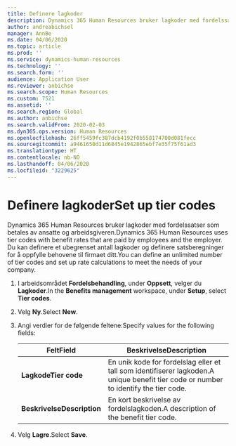 ```yaml
---
title: Definere lagkoder
description: Dynamics 365 Human Resources bruker lagkoder med fordelssatser som betales av ansatte og arbeidsgiveren.
author: andreabichsel
manager: AnnBe
ms.date: 04/06/2020
ms.topic: article
ms.prod: ''
ms.service: dynamics-human-resources
ms.technology: ''
ms.search.form: ''
audience: Application User
ms.reviewer: anbichse
ms.search.scope: Human Resources
ms.custom: 7521
ms.assetid: ''
ms.search.region: Global
ms.author: anbichse
ms.search.validFrom: 2020-02-03
ms.dyn365.ops.version: Human Resources
ms.openlocfilehash: 26ff5459fc387dcb4192f0b558174700d081fecc
ms.sourcegitcommit: a9461650d11d6845e1942865ebf7e35f75f61ad3
ms.translationtype: HT
ms.contentlocale: nb-NO
ms.lasthandoff: 04/06/2020
ms.locfileid: "3229625"
---
```

# <a name="set-up-tier-codes"></a><span data-ttu-id="28621-103">Definere lagkoder</span><span class="sxs-lookup"><span data-stu-id="28621-103">Set up tier codes</span></span>

<span data-ttu-id="28621-104">Dynamics 365 Human Resources bruker lagkoder med fordelssatser som betales av ansatte og arbeidsgiveren.</span><span class="sxs-lookup"><span data-stu-id="28621-104">Dynamics 365 Human Resources uses tier codes with benefit rates that are paid by employees and the employer.</span></span> <span data-ttu-id="28621-105">Du kan definere et ubegrenset antall lagkoder og definere satsberegninger for å oppfylle behovene til firmaet ditt.</span><span class="sxs-lookup"><span data-stu-id="28621-105">You can define an unlimited number of tier codes and set up rate calculations to meet the needs of your company.</span></span>

1. <span data-ttu-id="28621-106">I arbeidsområdet **Fordelsbehandling**, under **Oppsett**, velger du **Lagkoder**.</span><span class="sxs-lookup"><span data-stu-id="28621-106">In the **Benefits management** workspace, under **Setup**, select **Tier codes**.</span></span>

2. <span data-ttu-id="28621-107">Velg **Ny**.</span><span class="sxs-lookup"><span data-stu-id="28621-107">Select **New**.</span></span>

3. <span data-ttu-id="28621-108">Angi verdier for de følgende feltene:</span><span class="sxs-lookup"><span data-stu-id="28621-108">Specify values for the following fields:</span></span>

   | <span data-ttu-id="28621-109">Felt</span><span class="sxs-lookup"><span data-stu-id="28621-109">Field</span></span> | <span data-ttu-id="28621-110">Beskrivelse</span><span class="sxs-lookup"><span data-stu-id="28621-110">Description</span></span> |
   | --- | --- |
   | <span data-ttu-id="28621-111">**Lagkode**</span><span class="sxs-lookup"><span data-stu-id="28621-111">**Tier code**</span></span> | <span data-ttu-id="28621-112">En unik kode for fordelslag eller et tall som identifiserer lagkoden.</span><span class="sxs-lookup"><span data-stu-id="28621-112">A unique benefit tier code or number to identify the tier code.</span></span> |
   | <span data-ttu-id="28621-113">**Beskrivelse**</span><span class="sxs-lookup"><span data-stu-id="28621-113">**Description**</span></span> | <span data-ttu-id="28621-114">En kort beskrivelse av fordelslagkoden.</span><span class="sxs-lookup"><span data-stu-id="28621-114">A description of the benefit tier code.</span></span> |

4. <span data-ttu-id="28621-115">Velg **Lagre**.</span><span class="sxs-lookup"><span data-stu-id="28621-115">Select **Save**.</span></span> 
